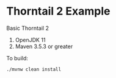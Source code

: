 # Thorntail 2 Example

Basic Thorntail 2


1. OpenJDK 11
2. Maven 3.5.3 or greater


To build:
```
./mvnw clean install
```


